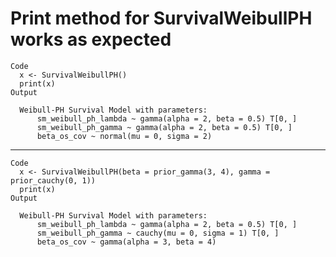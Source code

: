 # Print method for SurvivalWeibullPH works as expected

    Code
      x <- SurvivalWeibullPH()
      print(x)
    Output
      
      Weibull-PH Survival Model with parameters:
          sm_weibull_ph_lambda ~ gamma(alpha = 2, beta = 0.5) T[0, ]
          sm_weibull_ph_gamma ~ gamma(alpha = 2, beta = 0.5) T[0, ]
          beta_os_cov ~ normal(mu = 0, sigma = 2)
      

---

    Code
      x <- SurvivalWeibullPH(beta = prior_gamma(3, 4), gamma = prior_cauchy(0, 1))
      print(x)
    Output
      
      Weibull-PH Survival Model with parameters:
          sm_weibull_ph_lambda ~ gamma(alpha = 2, beta = 0.5) T[0, ]
          sm_weibull_ph_gamma ~ cauchy(mu = 0, sigma = 1) T[0, ]
          beta_os_cov ~ gamma(alpha = 3, beta = 4)
      

